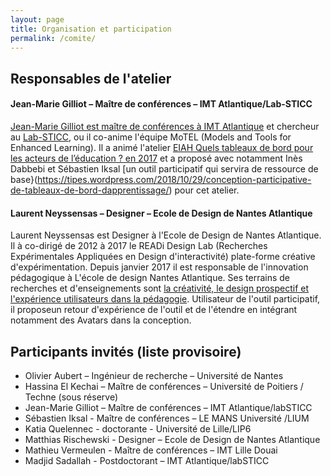 ```yaml
---
layout: page
title: Organisation et participation
permalink: /comite/
---
```


## Responsables de l'atelier
#### Jean-Marie Gilliot – Maître de conférences – IMT Atlantique/Lab-STICC
[Jean-Marie Gilliot est maître de conférences à IMT Atlantique](https://www.imt-atlantique.fr/fr/personne/jean-marie-gilliot) et chercheur au [Lab-STICC](https://www.labsticc.fr/en/index/), ou il co-anime l'équipe MoTEL (Models and Tools for Enhanced Learning). Il a animé l'atelier [EIAH Quels tableaux de bord pour les acteurs de l’éducation ? en 2017](https://tbeiah17.wordpress.com/) et a proposé avec notamment Inès Dabbebi et Sébastien Iksal [un outil participatif qui servira de ressource de base}(https://tipes.wordpress.com/2018/10/29/conception-participative-de-tableaux-de-bord-dapprentissage/) pour cet atelier. 

#### Laurent Neyssensas – Designer – Ecole de Design de Nantes Atlantique
Laurent Neyssensas est Designer à l'Ecole de Design de Nantes Atlantique. Il à co-dirigé de 2012 à 2017 le READi Design Lab (Recherches Expérimentales Appliquées en Design d'interactivité) plate-forme créative d'expérimentation. Depuis janvier 2017 il est responsable de l'innovation pédagogique à L'école de design Nantes Atlantique. Ses terrains de recherches et d'enseignements sont [la créativité, le design prospectif et l'expérience utilisateurs dans la pédagogie](https://www.lecolededesign.com/notre-approche-pedagogique/une-cellule-d-innovation-pedagogique/).
Utilisateur de l'outil participatif, il proposeun retour d'expérience de l'outil et de l'étendre en intégrant notamment des Avatars dans la conception.

## Participants invités (liste provisoire)
*	Olivier Aubert – Ingénieur de recherche – Université de Nantes
*	Hassina El Kechai – Maître de conférences – Université de Poitiers / Techne (sous réserve)
*	Jean-Marie Gilliot – Maître de conférences – IMT Atlantique/labSTICC
*	Sébastien Iksal - Maître de conférences – LE MANS Université  /LIUM
*	Katia Quelennec - doctorante - Université de Lille/LIP6
*	Matthias Rischewski - Designer – Ecole de Design de Nantes Atlantique
*	Mathieu Vermeulen - Maître de conférences – IMT Lille Douai
*	Madjid Sadallah - Postdoctorant – IMT Atlantique/labSTICC
